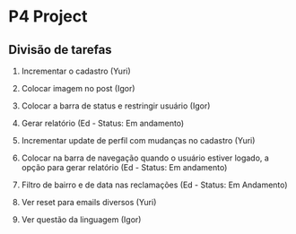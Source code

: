 # P4 Project

## Divisão de tarefas

1. Incrementar o cadastro (Yuri)

2. Colocar imagem no post (Igor)

3. Colocar a barra de status e restringir usuário (Igor)

4. Gerar relatório (Ed - Status: Em andamento)

5. Incrementar update de perfil com mudanças no cadastro (Yuri)

6. Colocar na barra de navegação quando o usuário estiver logado, a opção para gerar relatório (Ed - Status: Em andamento)

7. Filtro de bairro e de data nas reclamações (Ed - Status: Em Andamento)

8. Ver reset para emails diversos (Yuri)

9. Ver questão da linguagem (Igor)